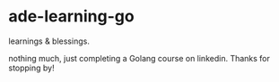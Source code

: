 # ade-learning-go
learnings &amp; blessings.

nothing much, just completing a Golang course on linkedin. Thanks for stopping by!